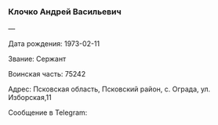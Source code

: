 ### Клочко Андрей Васильевич

—

Дата рождения: 1973-02-11

Звание: Сержант

Воинская часть: 75242

Адрес: Псковская область, Псковский район, с. Ограда, ул. Изборская,11

Сообщение в Telegram: []()

